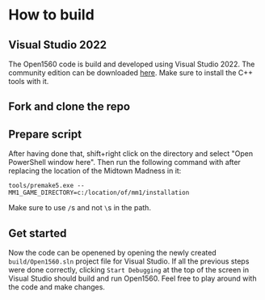 # How to build

## Visual Studio 2022

The Open1560 code is build and developed using Visual Studio 2022. The community edition can be downloaded [here](https://visualstudio.microsoft.com/vs/community/). Make sure to install the C++ tools with it.


## Fork and clone the repo


## Prepare script

After having done that, shift+right click on the directory and select "Open PowerShell window here". Then run the following command with after replacing the location of the Midtown Madness in it:

```
tools/premake5.exe --MM1_GAME_DIRECTORY=c:/location/of/mm1/installation
```

Make sure to use `/`s and not `\`s in the path.

## Get started

Now the code can be openened by opening the newly created `build/Open1560.sln` project file for Visual Studio. If all the previous steps were done correctly, clicking `Start Debugging` at the top of the screen in Visual Studio should build and run Open1560. Feel free to play around with the code and make changes.
